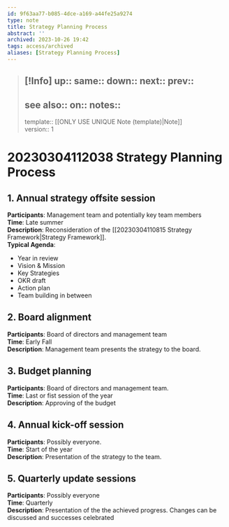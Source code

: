```yaml
---
id: 9f63aa77-b085-4dce-a169-a44fe25a9274
type: note
title: Strategy Planning Process
abstract: ''
archived: 2023-10-26 19:42
tags: access/archived
aliases: [Strategy Planning Process]
---
```

> [!Info]
> up::
> same::
> down::
> next::
> prev::
> ---
> see also::
> on::
> notes::
> ---
> template:: [[ONLY USE UNIQUE Note (template)|Note]]  
> version:: 1

# 20230304112038 Strategy Planning Process

## 1. Annual strategy offsite session

**Participants**: Management team and potentially key team members  
**Time**: Late summer  
**Description**: Reconsideration of the [[20230304110815 Strategy Framework|Strategy Framework]].  
**Typical Agenda**:
- Year in review
- Vision & Mission
- Key Strategies
- OKR draft
- Action plan
- Team building in between

## 2. Board alignment

**Participants**: Board of directors and management team  
**Time**: Early Fall  
**Description**: Management team presents the strategy to the board.

## 3. Budget planning

**Participants**: Board of directors and management team.  
**Time**: Last or fist session of the year  
**Description**: Approving of the budget

## 4. Annual kick-off session

**Participants**: Possibly everyone.  
**Time**: Start of the year  
**Description**: Presentation of the strategy to the team.

## 5. Quarterly update sessions

**Participants**: Possibly everyone  
**Time**: Quarterly  
**Description**: Presentation of the the achieved progress. Changes can be discussed and successes celebrated
